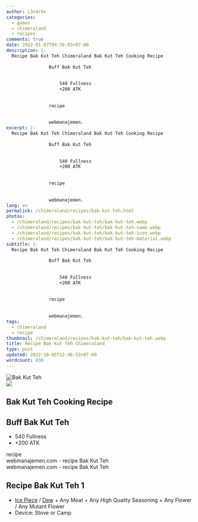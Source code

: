 ```yaml
---
author: L3n4r0x
categories:
  - games
  - chimeraland
  - recipes
comments: true
date: 2022-01-07T04:56:03+07:00
description: |-
  Recipe Bak Kut Teh Chimeraland Bak Kut Teh Cooking Recipe
                
                Buff Bak Kut Teh
                
                  
                    540 Fullness
                    +200 ATK
                  
                
                recipe
              
              
                webmanajemen.
excerpt: |-
  Recipe Bak Kut Teh Chimeraland Bak Kut Teh Cooking Recipe
                
                Buff Bak Kut Teh
                
                  
                    540 Fullness
                    +200 ATK
                  
                
                recipe
              
              
                webmanajemen.
lang: en
permalink: /chimeraland/recipes/bak-kut-teh.html
photos:
  - /chimeraland/recipes/bak-kut-teh/bak-kut-teh.webp
  - /chimeraland/recipes/bak-kut-teh/bak-kut-teh-name.webp
  - /chimeraland/recipes/bak-kut-teh/bak-kut-teh-icon.webp
  - /chimeraland/recipes/bak-kut-teh/bak-kut-teh-material.webp
subtitle: |-
  Recipe Bak Kut Teh Chimeraland Bak Kut Teh Cooking Recipe
                
                Buff Bak Kut Teh
                
                  
                    540 Fullness
                    +200 ATK
                  
                
                recipe
              
              
                webmanajemen.
tags:
  - chimeraland
  - recipe
thumbnail: /chimeraland/recipes/bak-kut-teh/bak-kut-teh.webp
title: Recipe Bak Kut Teh Chimeraland
type: post
updated: 2022-10-05T12:46:53+07:00
wordcount: 830
---
```


<link
  rel="stylesheet"
  href="https://rawcdn.githack.com/dimaslanjaka/Web-Manajemen/870a349/css/bootstrap-5-3-0-alpha3-wrapper.css"
/>
<section id="bootstrap-wrapper">
  <div data-bs-theme="dark">
    <div class="card mb-2">
      <div class="card-body">
        <div class="row g-0">
          <div class="col-sm-4 position-relative mb-2">
            <img
              src="https://www.webmanajemen.com/chimeraland/recipes/bak-kut-teh/bak-kut-teh-material.webp"
              class="card-img fit-cover w-100 h-100"
              alt="Bak Kut Teh"
              data-fancybox="true"
            />
          </div>
          <div class="col-sm-8 mb-2">
            <div class="card-body">
              <div class="d-flex flex-row align-items-center mb-3">
                <img
                  class="d-inline-block me-2"
                  src="https://www.webmanajemen.com/chimeraland/recipes/bak-kut-teh/bak-kut-teh-icon.webp"
                  width="auto"
                  height="auto"
                  style="vertical-align: middle"
                />
                <h2 class="fs-5">Bak Kut Teh Cooking Recipe</h2>
              </div>
              <h2 class="card-title fs-5">Buff Bak Kut Teh</h2>
              <div class="card-text">
                <ul>
                  <li>540 Fullness</li>
                  <li>+200 ATK</li>
                </ul>
              </div>
              <span class="badge rounded-pill">recipe</span>
            </div>
            <div class="card-footer text-end text-muted mt-auto">
              webmanajemen.com - recipe Bak Kut Teh
            </div>
          </div>
        </div>
      </div>
      <div class="card-footer text-end text-muted">
        webmanajemen.com - recipe Bak Kut Teh
      </div>
    </div>
    <div class="row mb-2">
      <div class="col-12 col-lg-6 recipe-item mb-2">
        <div class="card">
          <div class="card-body">
            <h2 class="card-title fs-5">Recipe Bak Kut Teh 1</h2>
            <div class="card-text">
              <ul>
                <li>
                  <a
                    class="text-decoration-none text-primary"
                    href="/chimeraland/materials/ice-piece.html"
                    >Ice Piece</a
                  ><span> / </span
                  ><a
                    class="text-decoration-none text-primary"
                    href="/chimeraland/materials/dew.html"
                    >Dew</a
                  ><span> + </span>Any Meat<span> + </span>Any High Quality
                  Seasoning<span> + </span>Any Flower<span> / </span>Any Mutant
                  Flower
                </li>
                <li>Device: Stove or Camp</li>
              </ul>
            </div>
          </div>
        </div>
      </div>
    </div>
  </div>
</section>